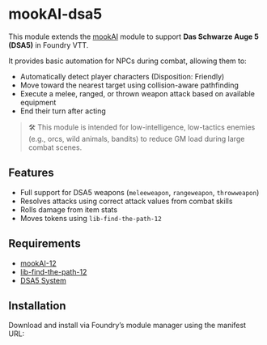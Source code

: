 # mookAI-dsa5

This module extends the [mookAI](https://github.com/CircusGM/mookAI-12) module to support **Das Schwarze Auge 5 (DSA5)** in Foundry VTT.

It provides basic automation for NPCs during combat, allowing them to:
- Automatically detect player characters (Disposition: Friendly)
- Move toward the nearest target using collision-aware pathfinding
- Execute a melee, ranged, or thrown weapon attack based on available equipment
- End their turn after acting

> 🛠 This module is intended for low-intelligence, low-tactics enemies (e.g., orcs, wild animals, bandits) to reduce GM load during large combat scenes.

## Features
- Full support for DSA5 weapons (`meleeweapon`, `rangeweapon`, `throwweapon`)
- Resolves attacks using correct attack values from combat skills
- Rolls damage from item stats
- Moves tokens using `lib-find-the-path-12`

## Requirements
- [mookAI-12](https://github.com/CircusGM/mookAI-12)
- [lib-find-the-path-12](https://foundryvtt.com/packages/lib-find-the-path-12)
- [DSA5 System](https://github.com/Plushtoast/dsa5-foundryVTT)

## Installation
Download and install via Foundry’s module manager using the manifest URL:
